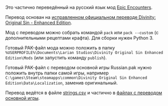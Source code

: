 Это частично переведённый на русский язык мод [Epic Encounters](https://www.nexusmods.com/divinityoriginalsin/mods/103).

Перевод основан на [исправленном официальном переводе Divinity: Original Sin - Enhanced Edition](https://github.com/EugVV/DivOS-EE-ru).

Мод с переводом можно собрать командой `pack` или `pack --custom` (с дополнительными рецептами крафта). Для сборки нужен Python 3.

Готовый PAK-файл мода можно положить в папку `%USERPROFILE%\Documents\Larian Studios\Divinity Original Sin Enhanced Edition\Mods` (или запустить команду `publish`).

Готовый PAK-файл с переводом основной игры Russian.pak нужно положить внутрь папки самой игры, например `С:\games\Steam\steamapps\common\Divinity Original Sin Enhanced Edition\Data\Localization`, заменив оригинальный.

Перевод ведётся в файле [strings.csv](src/ModRussianTranslation/strings.csv) и частично в [файлах с переводом основной игры](src/MainGameRussianTranslation/Localization/Russian).


